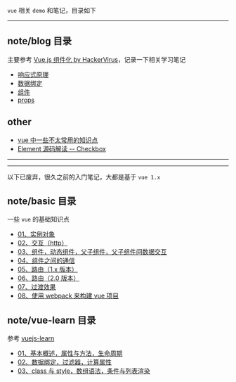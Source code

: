 



`vue` 相关 `demo` 和笔记，目录如下

----




## note/blog 目录

主要参考 [Vue.js 组件化 by HackerVirus](http://www.cnblogs.com/Leo_wl/p/5702359.html)，记录一下相关学习笔记

* [响应式原理](https://github.com/heptaluan/blog/blob/master/vue/note/blog/01.md)
* [数据绑定](https://github.com/heptaluan/blog/blob/master/vue/note/blog/02.md)
* [组件](https://github.com/heptaluan/blog/blob/master/vue/note/blog/03.md)
* [props](https://github.com/heptaluan/blog/blob/master/vue/note/blog/04.md)


## other

* [vue 中一些不太常用的知识点](https://github.com/heptaluan/blog/blob/master/vue/note/02.md)
* [Element 源码解读 -- Checkbox](https://github.com/heptaluan/blog/blob/master/vue/note/01.md)
  



----

----

以下已废弃，很久之前的入门笔记，大都是基于 `vue 1.x`

## note/basic 目录 

一些 `vue` 的基础知识点

* [01、实例对象](https://github.com/heptaluan/blog/blob/master/vue/note/basic/note/01.md)
* [02、交互（http）](https://github.com/heptaluan/blog/blob/master/vue/note/basic/note/02.md)
* [03、组件，动态组件，父子组件，父子组件间数据交互](https://github.com/heptaluan/blog/blob/master/vue/note/basic/note/03.md)
* [04、组件之间的通信](https://github.com/heptaluan/blog/blob/master/vue/note/basic/note/04.md)
* [05、路由（1.x 版本）](https://github.com/heptaluan/blog/blob/master/vue/note/basic/note/05.md)
* [06、路由（2.0 版本）](https://github.com/heptaluan/blog/blob/master/vue/note/basic/note/06.md)
* [07、过渡效果](https://github.com/heptaluan/blog/blob/master/vue/note/basic/note/07.md)
* [08、使用 webpack 来构建 vue 项目](https://github.com/heptaluan/blog/blob/master/vue/note/basic/note/08.md)



## note/vue-learn 目录 

参考 [vuejs-learn](https://github.com/bhnddowinf/vuejs-learn) 

* [01、基本概述，属性与方法，生命周期](https://github.com/heptaluan/blog/blob/master/vue/note/vue-learn/01.md)
* [02、数据绑定，过滤器，计算属性](https://github.com/heptaluan/blog/blob/master/vue/note/vue-learn/02.md)
* [03、class 与 style，数组语法，条件与列表渲染](https://github.com/heptaluan/blog/blob/master/vue/note/vue-learn/03.md)


